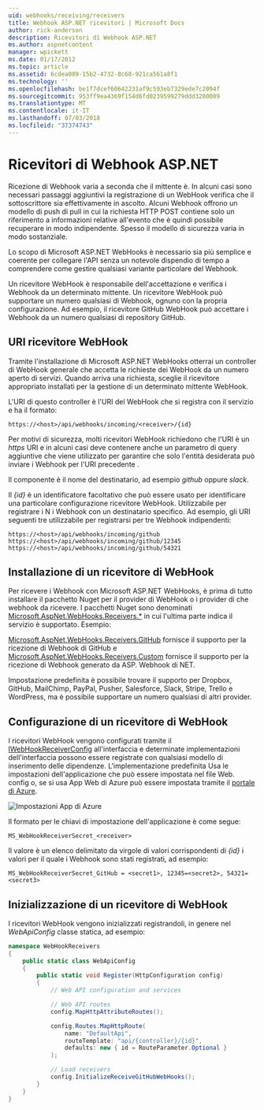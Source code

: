 ```yaml
---
uid: webhooks/receiving/receivers
title: Webhook ASP.NET ricevitori | Microsoft Docs
author: rick-anderson
description: Ricevitori di Webhook ASP.NET
ms.author: aspnetcontent
manager: wpickett
ms.date: 01/17/2012
ms.topic: article
ms.assetid: 6cdea089-15b2-4732-8c68-921ca561a8f1
ms.technology: ''
ms.openlocfilehash: be1f7dcef60642231af9c593eb7329ede7c2094f
ms.sourcegitcommit: 953ff9ea4369f154d6fd0239599279ddd3280009
ms.translationtype: MT
ms.contentlocale: it-IT
ms.lasthandoff: 07/03/2018
ms.locfileid: "37374743"
---
```

# <a name="aspnet-webhooks-receivers"></a>Ricevitori di Webhook ASP.NET

Ricezione di Webhook varia a seconda che il mittente è. In alcuni casi sono necessari passaggi aggiuntivi la registrazione di un WebHook verifica che il sottoscrittore sia effettivamente in ascolto. Alcuni Webhook offrono un modello di push di pull in cui la richiesta HTTP POST contiene solo un riferimento a informazioni relative all'evento che è quindi possibile recuperare in modo indipendente. Spesso il modello di sicurezza varia in modo sostanziale.

Lo scopo di Microsoft ASP.NET WebHooks è necessario sia più semplice e coerente per collegare l'API senza un notevole dispendio di tempo a comprendere come gestire qualsiasi variante particolare del Webhook.

Un ricevitore WebHook è responsabile dell'accettazione e verifica i Webhook da un determinato mittente. Un ricevitore WebHook può supportare un numero qualsiasi di Webhook, ognuno con la propria configurazione. Ad esempio, il ricevitore GitHub WebHook può accettare i Webhook da un numero qualsiasi di repository GitHub.

## <a name="webhook-receiver-uris"></a>URI ricevitore WebHook

Tramite l'installazione di Microsoft ASP.NET WebHooks otterrai un controller di WebHook generale che accetta le richieste dei WebHook da un numero aperto di servizi. Quando arriva una richiesta, sceglie il ricevitore appropriato installati per la gestione di un determinato mittente WebHook.

L'URI di questo controller è l'URI del WebHook che si registra con il servizio e ha il formato:

```
https://<host>/api/webhooks/incoming/<receiver>/{id}
```

Per motivi di sicurezza, molti ricevitori WebHook richiedono che l'URI è un *https* URI e in alcuni casi deve contenere anche un parametro di query aggiuntive che viene utilizzato per garantire che solo l'entità desiderata può inviare i Webhook per l'URI precedente .

Il <em> <receiver> </em> componente è il nome del destinatario, ad esempio <em>github</em> oppure <em>slack</em>.

Il *{id}* è un identificatore facoltativo che può essere usato per identificare una particolare configurazione ricevitore WebHook. Utilizzabile per registrare i N i Webhook con un destinatario specifico. Ad esempio, gli URI seguenti tre utilizzabile per registrarsi per tre Webhook indipendenti:

```
https://<host>/api/webhooks/incoming/github
https://<host>/api/webhooks/incoming/github/12345
https://<host>/api/webhooks/incoming/github/54321
```

## <a name="installing-a-webhook-receiver"></a>Installazione di un ricevitore di WebHook

Per ricevere i Webhook con Microsoft ASP.NET WebHooks, è prima di tutto installare il pacchetto Nuget per il provider di WebHook o i provider di che webhook da ricevere. I pacchetti Nuget sono denominati [Microsoft.AspNet.WebHooks.Receivers.*](https://www.nuget.org/packages?q=Microsoft.AspNet.WebHooks.Receivers) in cui l'ultima parte indica il servizio è supportato. Esempio:

[Microsoft.AspNet.WebHooks.Receivers.GitHub](https://www.nuget.org/packages?q=Microsoft.AspNet.WebHooks.Receivers.GitHub) fornisce il supporto per la ricezione di Webhook di GitHub e [Microsoft.AspNet.WebHooks.Receivers.Custom](https://www.nuget.org/packages?q=Microsoft.AspNet.WebHooks.Receivers.Custom) fornisce il supporto per la ricezione di Webhook generato da ASP. Webhook di NET.

Impostazione predefinita è possibile trovare il supporto per Dropbox, GitHub, MailChimp, PayPal, Pusher, Salesforce, Slack, Stripe, Trello e WordPress, ma è possibile supportare un numero qualsiasi di altri provider.

## <a name="configuring-a-webhook-receiver"></a>Configurazione di un ricevitore di WebHook

I ricevitori WebHook vengono configurati tramite il [IWebHookReceiverConfig](https://github.com/aspnet/WebHooks/blob/master/src/Microsoft.AspNet.WebHooks.Receivers/WebHooks/IWebHookReceiverConfig.cs) all'interfaccia e determinate implementazioni dell'interfaccia possono essere registrate con qualsiasi modello di inserimento delle dipendenze. L'implementazione predefinita Usa le impostazioni dell'applicazione che può essere impostata nel file Web. config o, se si usa App Web di Azure può essere impostata tramite il [portale di Azure](https://portal.azure.com/).

![Impostazioni App di Azure](_static/AzureAppSettings.png)

Il formato per le chiavi di impostazione dell'applicazione è come segue:

```
MS_WebHookReceiverSecret_<receiver>
```

Il valore è un elenco delimitato da virgole di valori corrispondenti di *{id}* i valori per il quale i Webhook sono stati registrati, ad esempio:

```
MS_WebHookReceiverSecret_GitHub = <secret1>, 12345=<secret2>, 54321=<secret3>
```

## <a name="initializing-a-webhook-receiver"></a>Inizializzazione di un ricevitore di WebHook

I ricevitori WebHook vengono inizializzati registrandoli, in genere nel *WebApiConfig* classe statica, ad esempio:

```csharp
namespace WebHookReceivers
{
    public static class WebApiConfig
    {
        public static void Register(HttpConfiguration config)
        {
            // Web API configuration and services

            // Web API routes
            config.MapHttpAttributeRoutes();

            config.Routes.MapHttpRoute(
                name: "DefaultApi",
                routeTemplate: "api/{controller}/{id}",
                defaults: new { id = RouteParameter.Optional }
            );

            // Load receivers
            config.InitializeReceiveGitHubWebHooks();
        }
    }
}
```
